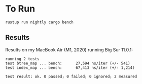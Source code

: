 # To Run

```
rustup run nightly cargo bench
```

## Results

Results on my MacBook Air (M1, 2020) running Big Sur 11.0.1:
```
running 2 tests
test btree_map ... bench:      27,594 ns/iter (+/- 541)
test index_map ... bench:      67,413 ns/iter (+/- 1,214)

test result: ok. 0 passed; 0 failed; 0 ignored; 2 measured
```
